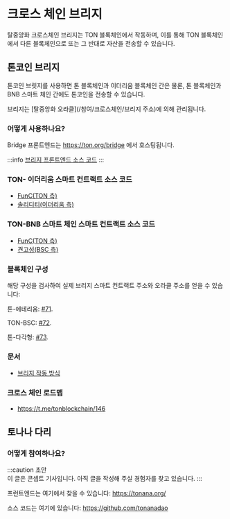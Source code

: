 # 크로스 체인 브리지

탈중앙화 크로스체인 브리지는 TON 블록체인에서 작동하며, 이를 통해 TON 블록체인에서 다른 블록체인으로 또는 그 반대로 자산을 전송할 수 있습니다.

## 톤코인 브리지

톤코인 브릿지를 사용하면 톤 블록체인과 이더리움 블록체인 간은 물론, 톤 블록체인과 BNB 스마트 체인 간에도 톤코인을 전송할 수 있습니다.

브리지는 [탈중앙화 오라클](/참여/크로스체인/브리지 주소)에 의해 관리됩니다.

### 어떻게 사용하나요?

Bridge 프론트엔드는 https://ton.org/bridge 에서 호스팅됩니다.

:::info
[브리지 프론트엔드 소스 코드](https://github.com/ton-blockchain/bridge)
:::

### TON- 이더리움 스마트 컨트랙트 소스 코드

- [FunC(TON 측)](https://github.com/ton-blockchain/bridge-func)
- [솔리디티(이더리움 측)](https://github.com/ton-blockchain/bridge-solidity/tree/eth_mainnet)

### TON-BNB 스마트 체인 스마트 컨트랙트 소스 코드

- [FunC(TON 측)](https://github.com/ton-blockchain/bridge-func/tree/bsc)
- [견고성(BSC 측)](https://github.com/ton-blockchain/bridge-solidity/tree/bsc_mainnet)

### 블록체인 구성

해당 구성을 검사하여 실제 브리지 스마트 컨트랙트 주소와 오라클 주소를 얻을 수 있습니다:

톤-에테리움: [#71](https://github.com/ton-blockchain/ton/blob/35d17249e6b54d67a5781ebf26e4ee98e56c1e50/crypto/block/block.tlb#L738).

TON-BSC: [#72](https://github.com/ton-blockchain/ton/blob/35d17249e6b54d67a5781ebf26e4ee98e56c1e50/crypto/block/block.tlb#L739).

톤-다각형: [#73](https://github.com/ton-blockchain/ton/blob/35d17249e6b54d67a5781ebf26e4ee98e56c1e50/crypto/block/block.tlb#L740).

### 문서

- [브리지 작동 방식](https://github.com/ton-blockchain/TIPs/issues/24)

### 크로스 체인 로드맵

- https://t.me/tonblockchain/146

## 토나나 다리

### 어떻게 참여하나요?

:::caution 초안\
이 글은 콘셉트 기사입니다. 아직 글을 작성해 주실 경험자를 찾고 있습니다.
:::

프런트엔드는 여기에서 찾을 수 있습니다: https://tonana.org/

소스 코드는 여기에 있습니다: https://github.com/tonanadao
